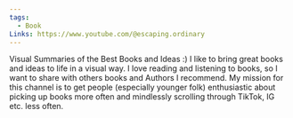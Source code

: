 ```yaml
---
tags:
  - Book
Links: https://www.youtube.com/@escaping.ordinary
---
```

Visual Summaries of the Best Books and Ideas :) I like to bring great books and ideas to life in a visual way. I love reading and listening to books, so I want to share with others books and Authors I recommend. My mission for this channel is to get people (especially younger folk) enthusiastic about picking up books more often and mindlessly scrolling through TikTok, IG etc. less often.